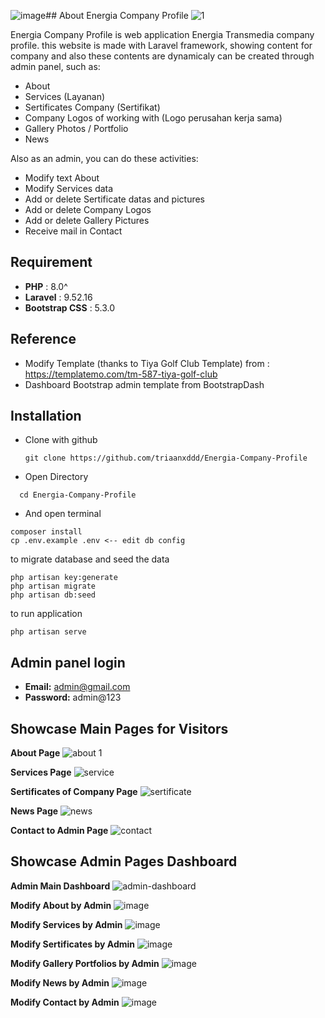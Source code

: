 ![image](https://github.com/user-attachments/assets/0f308da6-357b-4c60-86a0-bb3e88bfb632)## About Energia Company Profile
![1](https://github.com/user-attachments/assets/6a32bf8a-692d-40eb-b5cf-208bbbc00231)

Energia Company Profile is web application Energia Transmedia company profile. this website is made with Laravel framework, showing content for company and also these contents are dynamicaly can be created through admin panel, such as:
- About
- Services (Layanan)
- Sertificates Company (Sertifikat)
- Company Logos of working with (Logo perusahan kerja sama)
- Gallery Photos / Portfolio
- News

Also as an admin, you can do these activities:
- Modify text About
- Modify Services data
- Add or delete Sertificate datas and pictures
- Add or delete Company Logos
- Add or delete Gallery Pictures
- Receive mail in Contact

## Requirement
- **PHP**     : 8.0^
- **Laravel** : 9.52.16
- **Bootstrap CSS** : 5.3.0

## Reference
- Modify Template (thanks to Tiya Golf Club Template) from  : https://templatemo.com/tm-587-tiya-golf-club
- Dashboard Bootstrap admin template from BootstrapDash
  
## Installation
- Clone with github
  ```
  git clone https://github.com/triaanxddd/Energia-Company-Profile
  ```
- Open Directory
```
  cd Energia-Company-Profile
  ```
- And open terminal
```
composer install
cp .env.example .env <-- edit db config
```

to migrate database and seed the data
```
php artisan key:generate
php artisan migrate
php artisan db:seed
```

to run application
```
php artisan serve
```

## Admin panel login
- **Email:** admin@gmail.com
- **Password:** admin@123

## Showcase Main Pages for Visitors
**About Page**
![about 1](https://github.com/user-attachments/assets/384784e5-998a-4fdb-80c0-d29b7688b799)

**Services Page**
![service](https://github.com/user-attachments/assets/2951c768-ced8-42ea-8701-f38af6a2b5f6)

**Sertificates of Company Page**
![sertificate](https://github.com/user-attachments/assets/6759da64-696c-450c-b971-20a87394841d)

**News Page**
![news](https://github.com/user-attachments/assets/22eadcee-b9da-4b34-864f-3baa3818d574)

**Contact to Admin Page**
![contact](https://github.com/user-attachments/assets/5533b3d0-bbe2-4f1e-b280-95370710cfcb)

## Showcase Admin Pages Dashboard
**Admin Main Dashboard**
![admin-dashboard](https://github.com/user-attachments/assets/ab6e99dd-62cf-48a9-816c-00f67351065b)

**Modify About by Admin**
![image](https://github.com/user-attachments/assets/966c1d67-b6cf-47ce-8ca9-4e0596129283)

**Modify Services by Admin**
![image](https://github.com/user-attachments/assets/b60d16e1-dd3c-4ab7-ad38-de8d6f9035a6)

**Modify Sertificates by Admin**
![image](https://github.com/user-attachments/assets/614a3e94-909b-4f5a-8aa7-9e8562bd7a06)

**Modify Gallery Portfolios by Admin**
![image](https://github.com/user-attachments/assets/e7c70a41-2294-4c40-a66f-f64ca0a50c03)

**Modify News by Admin**
![image](https://github.com/user-attachments/assets/5bb3557a-594b-49ab-8b2c-7e06f6a9a241)

**Modify Contact by Admin**
![image](https://github.com/user-attachments/assets/c9153630-01a5-4c8f-94d7-30a19a3f085b)

